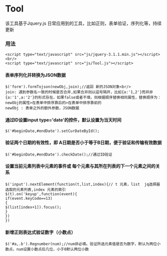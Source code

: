 # Tool
该工具基于Jquery.js
日常应用到的工具，比如正则，表单验证，序列化等，持续更新

### 用法
```
<script type="text/javascript" src="js/jquery-3.1.1.min.js"></script><br/>
<script type="text/javascript" src="js/Tool.js"></script>
```

#### 表单序列化并转换为JSON数据
```
$('form').formTojson(newObj,join);//返回 新的JSON对象<br/>
join: 遇到参数名一致的时候是否合并,如果合并则以逗号隔开，比如{a:'1,2'}而并非{a:'1',a:'2'}的形式存在，如果false或者不填，则根据顺序替换相同属性，替换顺序为：newObj的属性>在表单中排序靠后的>在表单中排序靠前的
newObj : 表单之外的额外参数，JSON数据
```
#### 通过ID设置input type='date'的控件，默认设置为当天时间
`$('#beginDate,#endDate').setCurDateById();`

#### 验证两个日期的有效性，即 A日期是否小于等于B日期，便于验证和传输有效数据
`$('#beginDate,#endDate').checkDate();//通过ID验证`

#### 设置当前元素列表中元素的事件或 每个元素与其所在列表的下一个元素之间的关系
```
$('input').nextElement(function(t,list,index){// t 元素，list  jq选择器选取的元素列表,index 元素的索引
$(t).on('keyup',function(event){
if(event.keyCode==13)
{
$(list[index+1]).focus();
}
})
})
```

#### 新增正则表达式验证数字（小数点）
```
$('#a,.b').Regnumber(num);//num非必填。验证所选元素值是否为数字，默认为两位小数点，num设置小数点后几位，小于0默认两位小数


```
